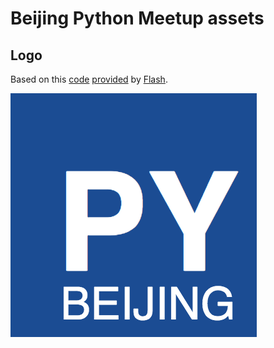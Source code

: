 # Beijing Python Meetup assets

## Logo

Based on this [code](https://codepen.io/idisblueflash/pen/YQyLaL) 
[provided](https://github.com/littlepea/beijing-python-meetup/issues/4) by [Flash](https://github.com/idisblueflash).

![](logo.png)
